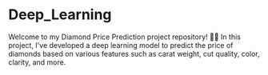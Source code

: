 # Deep_Learning
Welcome to my Diamond Price Prediction project repository! 💎✨ In this project, I've developed a deep learning model to predict the price of diamonds based on various features such as carat weight, cut quality, color, clarity, and more.
